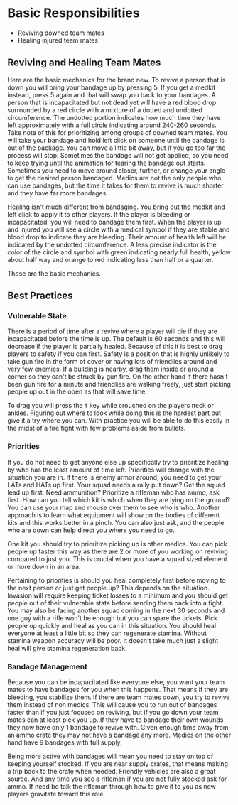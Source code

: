 # Basic Responsibilities

- Reviving downed team mates
- Healing injured team mates

## Reviving and Healing Team Mates

Here are the basic mechanics for the brand new. To revive a person that is down
you will bring your bandage up by pressing 5. If you get a medkit instead, press
5 again and that will swap you back to your bandages. A person that is
incapacitated but not dead yet will have a red blood drop surrounded by a red
circle with a mixture of a dotted and undotted circumference. The undotted
portion indicates how much time they have left approximately with a full circle
indicating around 240-260 seconds. Take note of this for prioritizing among
groups of downed team mates. You will take your bandage and hold left click on
someone until the bandage is out of the package. You can move a little bit away,
but if you go too far the process will stop. Sometimes the bandage will not get
applied, so you need to keep trying until the animation for tearing the bandage
out starts. Sometimes you need to move around closer, further, or change your
angle to get the desired person bandaged. Medics are not the only people who can
use bandages, but the time it takes for them to revive is much shorter and they
have far more bandages.

Healing isn't much different from bandaging. You bring out the medkit and left
click to apply it to other players. If the player is bleeding or incapacitated,
you will need to bandage them first. When the player is up and injured you will
see a circle with a medical symbol if they are stable and blood drop to indicate
they are bleeding. Their amount of health left will be indicated by the undotted
circumference. A less precise indicator is the color of the circle and symbol
with green indicating nearly full health, yellow about half way and orange to
red indicating less than half or a quarter.

Those are the basic mechanics.

## Best Practices

### Vulnerable State

There is a period of time after a revive where a player will die if they are
incapacitated before the time is up. The default is 60 seconds and this will
decrease if the player is partially healed. Because of this it is best to drag
players to safety if you can first. Safety is a position that is highly unlikely
to take gun fire in the form of cover or having lots of friendlies around and
very few enemies. If a building is nearby, drag them inside or around a corner
so they can't be struck by gun fire. On the other hand if there hasn't been gun
fire for a minute and friendlies are walking freely, just start picking
people up out in the open as that will save time.

To drag you will press the `f` key while crouched on the players neck or ankles.
Figuring out where to look while doing this is the hardest part but give it a
try where you can. With practice you will be able to do this easily in the midst
of a fire fight with few problems aside from bullets.

### Priorities

If you do not need to get anyone else up specifically try to prioritize healing
by who has the least amount of time left. Priorities will change with the
situation you are in. If there is enemy armor around, you need to get your LATs
and HATs up first. Your squad needs a rally put down? Get the squad lead up first.
Need ammunition? Prioritize a rifleman who has ammo, ask first. How can you tell
which kit is which when they are lying on the ground? You can use your map and
mouse over them to see who is who. Another approach is to learn what equipment
will show on the bodies of different kits and this works better in a pinch. You
can also just ask, and the people who are down can help direct you where you need
to go.

One kit you should try to prioritize picking up is other medics. You can pick
people up faster this way as there are 2 or more of you working on reviving
compared to just you. This is crucial when you have a squad sized element or more
down in an area.

Pertaining to priorities is should you heal completely first before moving to
the next person or just get people up? This depends on the situation. Invasion
will require keeping ticket losses to a minimum and you should get people out of
their vulnerable state before sending them back into a fight. You may also be
facing another squad coming in the next 30 seconds and one guy with a rifle
won't be enough but you can spare the tickets. Pick people up quickly and heal
as you can in this situation. You should heal everyone at least a little bit so
they can regenerate stamina. Without stamina weapon accuracy will be poor. It
doesn't take much just a slight heal will give stamina regeneration back.

### Bandage Management

Because you can be incapacitated like everyone else, you want your team mates to
have bandages for you when this happens. That means if they are bleeding, you
stabilize them. If there are team mates down, you try to revive them instead of
non medics. This will cause you to run out of bandages faster than if you just
focused on reviving, but if you go down your team mates can at least pick you
up. If they have to bandage their own wounds they now have only 1 bandage to
revive with. Given enough time away from an ammo crate they may not have a
bandage any more. Medics on the other hand have 9 bandages with full supply.

Being more active with bandages will mean you need to stay on top of keeping
yourself stocked. If you are near supply crates, that means making a trip back
to the crate when needed. Friendly vehicles are also a great source. And any
time you see a rifleman if you are not fully stocked ask for ammo. If need be
talk the rifleman through how to give it to you as new players gravitate toward
this role.
